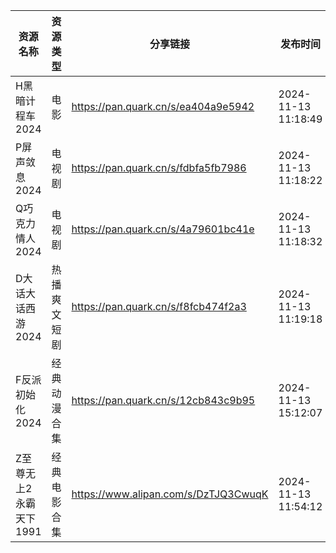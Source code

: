 | 资源名称           | 资源类型   | 分享链接                                 | 发布时间                |
| -------------- | ------ | ------------------------------------ | ------------------- |
| H黑暗计程车2024     | 电影     | https://pan.quark.cn/s/ea404a9e5942  | 2024-11-13 11:18:49 |
| P屏声敛息2024      | 电视剧    | https://pan.quark.cn/s/fdbfa5fb7986  | 2024-11-13 11:18:22 |
| Q巧克力情人2024     | 电视剧    | https://pan.quark.cn/s/4a79601bc41e  | 2024-11-13 11:18:32 |
| D大话大话西游2024    | 热播爽文短剧 | https://pan.quark.cn/s/f8fcb474f2a3  | 2024-11-13 11:19:18 |
| F反派初始化2024     | 经典动漫合集 | https://pan.quark.cn/s/12cb843c9b95  | 2024-11-13 15:12:07 |
| Z至尊无上2永霸天下1991 | 经典电影合集 | https://www.alipan.com/s/DzTJQ3CwuqK | 2024-11-13 11:54:12 |
